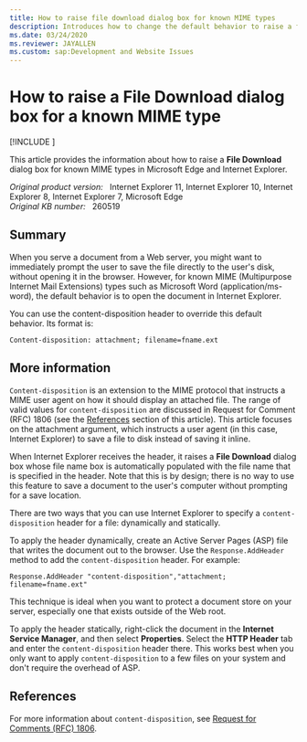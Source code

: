 ```yaml
---
title: How to raise file download dialog box for known MIME types
description: Introduces how to change the default behavior to raise a file download dialog box for known MIME types to save a file in Microsoft Edge and Internet Explorer.
ms.date: 03/24/2020
ms.reviewer: JAYALLEN
ms.custom: sap:Development and Website Issues
---
```

# How to raise a File Download dialog box for a known MIME type

[!INCLUDE [](../../../includes/browsers-important.md)]

This article provides the information about how to raise a **File Download** dialog box for known MIME types in Microsoft Edge and Internet Explorer.

_Original product version:_ &nbsp; Internet Explorer 11, Internet Explorer 10, Internet Explorer 8, Internet Explorer 7, Microsoft Edge  
_Original KB number:_ &nbsp; 260519

## Summary

When you serve a document from a Web server, you might want to immediately prompt the user to save the file directly to the user's disk, without opening it in the browser. However, for known MIME (Multipurpose Internet Mail Extensions) types such as Microsoft Word (application/ms-word), the default behavior is to open the document in Internet Explorer.

You can use the content-disposition header to override this default behavior. Its format is:

```console
Content-disposition: attachment; filename=fname.ext
```

## More information

`Content-disposition` is an extension to the MIME protocol that instructs a MIME user agent on how it should display an attached file. The range of valid values for `content-disposition` are discussed in Request for Comment (RFC) 1806 (see the [References](#references) section of this article). This article focuses on the attachment argument, which instructs a user agent (in this case, Internet Explorer) to save a file to disk instead of saving it inline.

When Internet Explorer receives the header, it raises a **File Download** dialog box whose file name box is automatically populated with the file name that is specified in the header. Note that this is by design; there is no way to use this feature to save a document to the user's computer without prompting for a save location.

There are two ways that you can use Internet Explorer to specify a `content-disposition` header for a file: dynamically and statically.

To apply the header dynamically, create an Active Server Pages (ASP) file that writes the document out to the browser. Use the `Response.AddHeader` method to add the `content-disposition` header. For example:

```console
Response.AddHeader "content-disposition","attachment; filename=fname.ext"
```

This technique is ideal when you want to protect a document store on your server, especially one that exists outside of the Web root.

To apply the header statically, right-click the document in the **Internet Service Manager**, and then select **Properties**. Select the **HTTP Header** tab and enter the `content-disposition` header there. This works best when you only want to apply `content-disposition` to a few files on your system and don't require the overhead of ASP.

## References

For more information about `content-disposition`, see [Request for Comments (RFC) 1806](https://www.ietf.org/rfc/rfc1806.txt).
